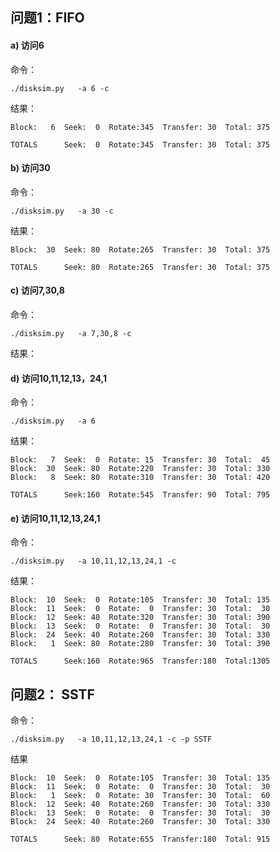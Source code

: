 ## 问题1：FIFO

#### a) 访问6

命令：

	./disksim.py   -a 6 -c
	
结果：

	Block:   6  Seek:  0  Rotate:345  Transfer: 30  Total: 375

	TOTALS      Seek:  0  Rotate:345  Transfer: 30  Total: 375
	
#### b) 访问30

命令：

	./disksim.py   -a 30 -c
	
结果：

	Block:  30  Seek: 80  Rotate:265  Transfer: 30  Total: 375
	
	TOTALS      Seek: 80  Rotate:265  Transfer: 30  Total: 375

	
#### c) 访问7,30,8

命令：

	./disksim.py   -a 7,30,8 -c
	
结果：
	
#### d) 访问10,11,12,13，24,1

命令：

	./disksim.py   -a 6
	
结果：

	Block:   7  Seek:  0  Rotate: 15  Transfer: 30  Total:  45
	Block:  30  Seek: 80  Rotate:220  Transfer: 30  Total: 330
	Block:   8  Seek: 80  Rotate:310  Transfer: 30  Total: 420

	TOTALS      Seek:160  Rotate:545  Transfer: 90  Total: 795
	
#### e) 访问10,11,12,13,24,1

命令：

	./disksim.py   -a 10,11,12,13,24,1 -c
	
结果：

	Block:  10  Seek:  0  Rotate:105  Transfer: 30  Total: 135
	Block:  11  Seek:  0  Rotate:  0  Transfer: 30  Total:  30
	Block:  12  Seek: 40  Rotate:320  Transfer: 30  Total: 390
	Block:  13  Seek:  0  Rotate:  0  Transfer: 30  Total:  30
	Block:  24  Seek: 40  Rotate:260  Transfer: 30  Total: 330
	Block:   1  Seek: 80  Rotate:280  Transfer: 30  Total: 390

	TOTALS      Seek:160  Rotate:965  Transfer:180  Total:1305
	
## 问题2：	SSTF

命令：
	
	./disksim.py   -a 10,11,12,13,24,1 -c -p SSTF
	
结果

	Block:  10  Seek:  0  Rotate:105  Transfer: 30  Total: 135
	Block:  11  Seek:  0  Rotate:  0  Transfer: 30  Total:  30
	Block:   1  Seek:  0  Rotate: 30  Transfer: 30  Total:  60
	Block:  12  Seek: 40  Rotate:260  Transfer: 30  Total: 330
	Block:  13  Seek:  0  Rotate:  0  Transfer: 30  Total:  30
	Block:  24  Seek: 40  Rotate:260  Transfer: 30  Total: 330

	TOTALS      Seek: 80  Rotate:655  Transfer:180  Total: 915
	